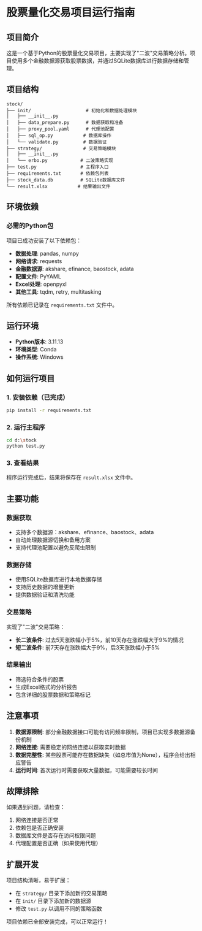 # 股票量化交易项目运行指南

## 项目简介
这是一个基于Python的股票量化交易项目，主要实现了"二波"交易策略分析。项目使用多个金融数据源获取股票数据，并通过SQLite数据库进行数据存储和管理。

## 项目结构
```
stock/
├── init/                    # 初始化和数据处理模块
│   ├── __init__.py
│   ├── data_prepare.py      # 数据获取和准备
│   ├── proxy_pool.yaml      # 代理池配置
│   ├── sql_op.py           # 数据库操作
│   └── validate.py         # 数据验证
├── strategy/               # 交易策略模块
│   ├── __init__.py
│   └── erbo.py            # 二波策略实现
├── test.py                # 主程序入口
├── requirements.txt       # 依赖包列表
├── stock_data.db          # SQLite数据库文件
└── result.xlsx           # 结果输出文件
```

## 环境依赖

### 必需的Python包
项目已成功安装了以下依赖包：
- **数据处理**: pandas, numpy
- **网络请求**: requests
- **金融数据源**: akshare, efinance, baostock, adata
- **配置文件**: PyYAML
- **Excel处理**: openpyxl
- **其他工具**: tqdm, retry, multitasking

所有依赖已记录在 `requirements.txt` 文件中。

## 运行环境
- **Python版本**: 3.11.13
- **环境类型**: Conda
- **操作系统**: Windows

## 如何运行项目

### 1. 安装依赖（已完成）
```bash
pip install -r requirements.txt
```

### 2. 运行主程序
```bash
cd d:\stock
python test.py
```

### 3. 查看结果
程序运行完成后，结果将保存在 `result.xlsx` 文件中。

## 主要功能

### 数据获取
- 支持多个数据源：akshare、efinance、baostock、adata
- 自动处理数据源切换和备用方案
- 支持代理池配置以避免反爬虫限制

### 数据存储
- 使用SQLite数据库进行本地数据存储
- 支持历史数据的增量更新
- 提供数据验证和清洗功能

### 交易策略
实现了"二波"交易策略：
- **长二波条件**: 过去5天涨跌幅小于5%，前10天存在涨跌幅大于9%的情况
- **短二波条件**: 前7天存在涨跌幅大于9%，后3天涨跌幅小于5%

### 结果输出
- 筛选符合条件的股票
- 生成Excel格式的分析报告
- 包含详细的股票数据和策略标记

## 注意事项

1. **数据源限制**: 部分金融数据接口可能有访问频率限制，项目已实现多数据源备份机制
2. **网络连接**: 需要稳定的网络连接以获取实时数据
3. **数据完整性**: 某些股票可能存在数据缺失（如总市值为None），程序会给出相应警告
4. **运行时间**: 首次运行时需要获取大量数据，可能需要较长时间

## 故障排除

如果遇到问题，请检查：
1. 网络连接是否正常
2. 依赖包是否正确安装
3. 数据库文件是否存在访问权限问题
4. 代理配置是否正确（如果使用代理）

## 扩展开发

项目结构清晰，易于扩展：
- 在 `strategy/` 目录下添加新的交易策略
- 在 `init/` 目录下添加新的数据源
- 修改 `test.py` 以调用不同的策略函数

项目依赖已全部安装完成，可以正常运行！
